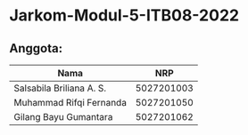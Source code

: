 # Jarkom-Modul-5-ITB08-2022

## Anggota:
| Nama                      | NRP        |
|---------------------------|------------|
| Salsabila Briliana A. S.  | 5027201003 |
| Muhammad Rifqi Fernanda   | 5027201050 |
| Gilang Bayu Gumantara     | 5027201062 | 
